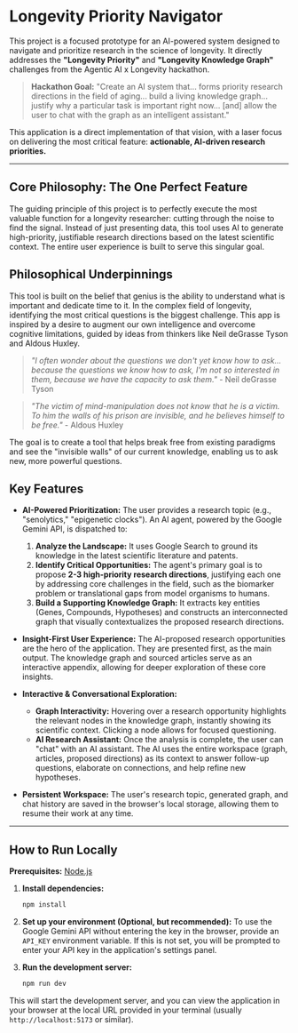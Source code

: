 
# Longevity Priority Navigator

This project is a focused prototype for an AI-powered system designed to navigate and prioritize research in the science of longevity. It directly addresses the **"Longevity Priority"** and **"Longevity Knowledge Graph"** challenges from the Agentic AI x Longevity hackathon.

> **Hackathon Goal:** "Create an AI system that... forms priority research directions in the field of aging... build a living knowledge graph... justify why a particular task is important right now... [and] allow the user to chat with the graph as an intelligent assistant."

This application is a direct implementation of that vision, with a laser focus on delivering the most critical feature: **actionable, AI-driven research priorities.**

---

## Core Philosophy: The One Perfect Feature

The guiding principle of this project is to perfectly execute the most valuable function for a longevity researcher: cutting through the noise to find the signal. Instead of just presenting data, this tool uses AI to generate high-priority, justifiable research directions based on the latest scientific context. The entire user experience is built to serve this singular goal.

## Philosophical Underpinnings

This tool is built on the belief that genius is the ability to understand what is important and dedicate time to it. In the complex field of longevity, identifying the most critical questions is the biggest challenge. This app is inspired by a desire to augment our own intelligence and overcome cognitive limitations, guided by ideas from thinkers like Neil deGrasse Tyson and Aldous Huxley.

> *"I often wonder about the questions we don't yet know how to ask... because the questions we know how to ask, I'm not so interested in them, because we have the capacity to ask them."* - Neil deGrasse Tyson

> *"The victim of mind-manipulation does not know that he is a victim. To him the walls of his prison are invisible, and he believes himself to be free."* - Aldous Huxley

The goal is to create a tool that helps break free from existing paradigms and see the "invisible walls" of our current knowledge, enabling us to ask new, more powerful questions.

## Key Features

*   **AI-Powered Prioritization:** The user provides a research topic (e.g., "senolytics," "epigenetic clocks"). An AI agent, powered by the Google Gemini API, is dispatched to:
    1.  **Analyze the Landscape:** It uses Google Search to ground its knowledge in the latest scientific literature and patents.
    2.  **Identify Critical Opportunities:** The agent's primary goal is to propose **2-3 high-priority research directions**, justifying each one by addressing core challenges in the field, such as the biomarker problem or translational gaps from model organisms to humans.
    3.  **Build a Supporting Knowledge Graph:** It extracts key entities (Genes, Compounds, Hypotheses) and constructs an interconnected graph that visually contextualizes the proposed research directions.

*   **Insight-First User Experience:** The AI-proposed research opportunities are the hero of the application. They are presented first, as the main output. The knowledge graph and sourced articles serve as an interactive appendix, allowing for deeper exploration of these core insights.

*   **Interactive & Conversational Exploration:**
    *   **Graph Interactivity:** Hovering over a research opportunity highlights the relevant nodes in the knowledge graph, instantly showing its scientific context. Clicking a node allows for focused questioning.
    *   **AI Research Assistant:** Once the analysis is complete, the user can "chat" with an AI assistant. The AI uses the entire workspace (graph, articles, proposed directions) as its context to answer follow-up questions, elaborate on connections, and help refine new hypotheses.

*   **Persistent Workspace:** The user's research topic, generated graph, and chat history are saved in the browser's local storage, allowing them to resume their work at any time.

---

## How to Run Locally

**Prerequisites:** [Node.js](https://nodejs.org/)

1.  **Install dependencies:**
    ```bash
    npm install
    ```
2.  **Set up your environment (Optional, but recommended):**
    To use the Google Gemini API without entering the key in the browser, provide an `API_KEY` environment variable. If this is not set, you will be prompted to enter your API key in the application's settings panel.

3.  **Run the development server:**
    ```bash
    npm run dev
    ```
This will start the development server, and you can view the application in your browser at the local URL provided in your terminal (usually `http://localhost:5173` or similar).
